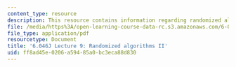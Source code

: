 ```yaml
---
content_type: resource
description: This resource contains information regarding randomized algorithms II.
file: /media/https%3A/open-learning-course-data-rc.s3.amazonaws.com/6-046j-design-and-analysis-of-algorithms-spring-2012/ff8ad45e0206a59485a0bc3eca88d830_MIT6_046JS12_lec09.pdf
file_type: application/pdf
resourcetype: Document
title: '6.046J Lecture 9: Randomized algorithms II'
uid: ff8ad45e-0206-a594-85a0-bc3eca88d830
---
```

